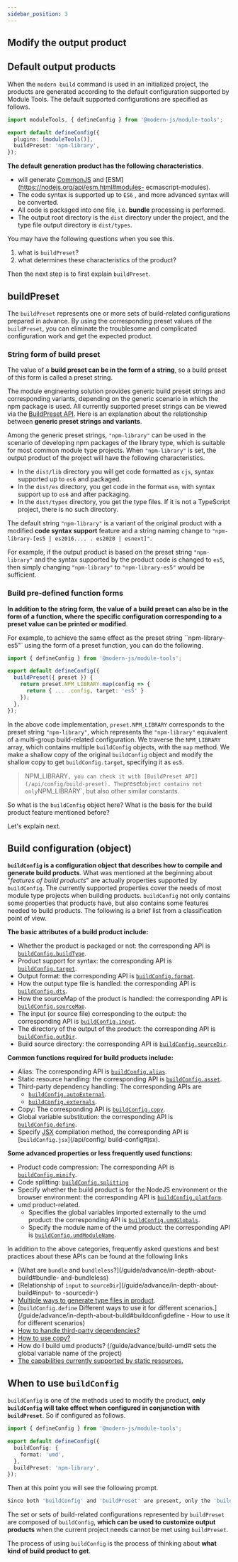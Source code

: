```yaml
---
sidebar_position: 3
---
```


## Modify the output product

## Default output products

When the `modern build` command is used in an initialized project, the products are generated according to the default configuration supported by Module Tools. The default supported configurations are specified as follows.

```typescript
import moduleTools, { defineConfig } from '@modern-js/module-tools';

export default defineConfig({
  plugins: [moduleTools()],
  buildPreset: 'npm-library',
});
```

**The default generation product has the following characteristics**.

- will generate [CommonJS](https://nodejs.org/api/modules.html#modules-commonjs-modules) and [ESM](https://nodejs.org/api/esm.html#modules- ecmascript-modules).
- The code syntax is supported up to `ES6` , and more advanced syntax will be converted.
- All code is packaged into one file, i.e. **bundle** processing is performed.
- The output root directory is the `dist` directory under the project, and the type file output directory is `dist/types`.

You may have the following questions when you see this.

1. what is `buildPreset`?
2. what determines these characteristics of the product?

Then the next step is to first explain `buildPreset`.

## buildPreset

The `buildPreset` represents one or more sets of build-related configurations prepared in advance. By using the corresponding preset values of the `buildPreset`, you can eliminate the troublesome and complicated configuration work and get the expected product.

### String form of build preset

The value of a **build preset can be in the form of a string**, so a build preset of this form is called a preset string.

The module engineering solution provides generic build preset strings and corresponding variants, depending on the generic scenario in which the npm package is used. All currently supported preset strings can be viewed via the [BuildPreset API](/api/config/build-preset). Here is an explanation about the relationship between **generic preset strings and variants**.

Among the generic preset strings, `"npm-library"` can be used in the scenario of developing npm packages of the library type, which is suitable for most common module type projects. When `"npm-library"` is set, the output product of the project will have the following characteristics.

- In the `dist/lib` directory you will get code formatted as `cjs`, syntax supported up to `es6` and packaged.
- In the `dist/es` directory, you get code in the format `esm`, with syntax support up to `es6` and after packaging.
- In the `dist/types` directory, you get the type files. If it is not a TypeScript project, there is no such directory.

The default string `"npm-library"` is a variant of the original product with a modified **code syntax support** feature and a string naming change to `"npm-library-[es5 | es2016.... . es2020 | esnext]"`.

For example, if the output product is based on the preset string `"npm-library"` and the syntax supported by the product code is changed to `es5`, then simply changing `"npm-library"` to `"npm-library-es5"` would be sufficient.

### Build pre-defined function forms

**In addition to the string form, the value of a build preset can also be in the form of a function, where the specific configuration corresponding to a preset value can be printed or modified**.

For example, to achieve the same effect as the preset string ``npm-library-es5"` using the form of a preset function, you can do the following.

```typescript
import { defineConfig } from '@modern-js/module-tools';

export default defineConfig({
  buildPreset({ preset }) {
    return preset.NPM_LIBRARY.map(config => {
      return { ... .config, target: 'es5' }
    });
  },
});
```

In the above code implementation, `preset.NPM_LIBRARY` corresponds to the preset string `"npm-library"`, which represents the `"npm-library"` equivalent of a multi-group build-related configuration. We traverse the `NPM_LIBRARY` array, which contains multiple `buildConfig` objects, with the `map` method. We make a shallow copy of the original `buildConfig` object and modify the shallow copy to get `buildConfig.target`, specifying it as `es5`.

> NPM_LIBRARY`, you can check it with [BuildPreset API](/api/config/build-preset). The`preset`object contains not only`NPM_LIBRARY`, but also other similar constants.

So what is the `buildConfig` object here? What is the basis for the build product feature mentioned before?

Let's explain next.

## Build configuration (object)

**`buildConfig` is a configuration object that describes how to compile and generate build products**. What was mentioned at the beginning about "_features of build products_" are actually properties supported by `buildConfig`. The currently supported properties cover the needs of most module type projects when building products. `buildConfig` not only contains some properties that products have, but also contains some features needed to build products. The following is a brief list from a classification point of view.

**The basic attributes of a build product include:**

- Whether the product is packaged or not: the corresponding API is [`buildConfig.buildType`](/api/config/build-config#buildtype).
- Product support for syntax: the corresponding API is [`buildConfig.target`](/api/config/build-config#target).
- Output format: the corresponding API is [`buildConfig.format`](/api/config/build-config#format).
- How the output type file is handled: the corresponding API is [`buildConfig.dts`](/api/config/build-config#dts).
- How the sourceMap of the product is handled: the corresponding API is [`buildConfig.sourceMap`](/api/config/build-config#sourcemap).
- The input (or source file) corresponding to the output: the corresponding API is [`buildConfig.input`](/api/config/build-config#input).
- The directory of the output of the product: the corresponding API is [`buildConfig.outDir`](/api/config/build-config#outDir).
- Build source directory: the corresponding API is [`buildConfig.sourceDir`](/api/config/build-config#sourcedir).

**Common functions required for build products include:**

- Alias: The corresponding API is [`buildConfig.alias`](/api/config/build-config#alias).
- Static resource handling: the corresponding API is [`buildConfig.asset`](/api/config/build-config#asset).
- Third-party dependency handling: The corresponding APIs are
  - [`buildConfig.autoExternal`](/api/config/build-config#autoexternal).
  - [`buildConfig.externals`](/api/config/build-config#externals).
- Copy: The corresponding API is [`buildConfig.copy`](/api/config/build-config#copy).
- Global variable substitution: the corresponding API is [`buildConfig.define`](/api/config/build-config#define).
- Specify [JSX](https://reactjs.org/blog/2020/09/22/introducing-the-new-jsx-transform.html) compilation method, the corresponding API is [`buildConfig.jsx`](/api/config/ build-config#jsx).

**Some advanced properties or less frequently used functions:**

- Product code compression: The corresponding API is [`buildConfig.minify`](/api/config/build-config#minify).
- Code splitting: [`buildConfig.splitting`](/api/config/build-config#splitting)
- Specify whether the build product is for the NodeJS environment or the browser environment: the corresponding API is [`buildConfig.platform`](/api/config/build-config#platform).
- umd product-related.
  - Specifies the global variables imported externally to the umd product: the corresponding API is [`buildConfig.umdGlobals`](/api/config/build-config#umdglobals).
  - Specify the module name of the umd product: the corresponding API is [`buildConfig.umdModuleName`](/api/config/build-config#umdmodulename).

In addition to the above categories, frequently asked questions and best practices about these APIs can be found at the following links

- [What are `bundle` and `bundleless`?](/guide/advance/in-depth-about-build#bundle- and-bundleless)
- [Relationship of `input` to `sourceDir`](/guide/advance/in-depth-about-build#input- to -sourcedir-)
- [Multiple ways to generate type files in product](/guide/advance/in-depth-about-build#type-files).
- [`buildConfig.define` Different ways to use it for different scenarios.](/guide/advance/in-depth-about-build#buildconfigdefine - How to use it for different scenarios)
- [How to handle third-party dependencies?](/guide/advance/external-dependency)
- [How to use copy?](/guide/advance/copy)
- How do I build umd products? (/guide/advance/build-umd# sets the global variable name of the project)
- [The capabilities currently supported by static resources.](/guide/advance/asset)

## When to use `buildConfig`

`buildConfig` is one of the methods used to modify the product, **only `buildConfig` will take effect when configured in conjunction with `buildPreset`**. So if configured as follows.

```typescript
import { defineConfig } from '@modern-js/module-tools';

export default defineConfig({
  buildConfig: {
    format: 'umd',
  },
  buildPreset: 'npm-library',
});
```

Then at this point you will see the following prompt.

```bash
Since both 'buildConfig' and 'buildPreset' are present, only the 'buildConfig' configuration will take effect
```

The set or sets of build-related configurations represented by `buildPreset` are composed of `buildConfig`, **which can be used to customize output products** when the current project needs cannot be met using `buildPreset`.

The process of using `buildConfig` is the process of thinking about **what kind of build product to get**.

